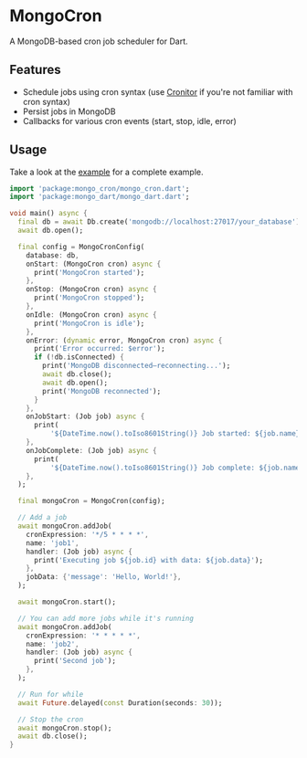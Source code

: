 # MongoCron

A MongoDB-based cron job scheduler for Dart.

## Features

- Schedule jobs using cron syntax (use [Cronitor](https://crontab.guru/) if you're not familiar with cron syntax)
- Persist jobs in MongoDB
- Callbacks for various cron events (start, stop, idle, error)

## Usage

Take a look at the [example](example) for a complete example.

```dart
import 'package:mongo_cron/mongo_cron.dart';
import 'package:mongo_dart/mongo_dart.dart';

void main() async {
  final db = await Db.create('mongodb://localhost:27017/your_database');
  await db.open();

  final config = MongoCronConfig(
    database: db,
    onStart: (MongoCron cron) async {
      print('MongoCron started');
    },
    onStop: (MongoCron cron) async {
      print('MongoCron stopped');
    },
    onIdle: (MongoCron cron) async {
      print('MongoCron is idle');
    },
    onError: (dynamic error, MongoCron cron) async {
      print('Error occurred: $error');
      if (!db.isConnected) {
        print('MongoDB disconnected—reconnecting...');
        await db.close();
        await db.open();
        print('MongoDB reconnected');
      }
    },
    onJobStart: (Job job) async {
      print(
          '${DateTime.now().toIso8601String()} Job started: ${job.name} #${job.id}');
    },
    onJobComplete: (Job job) async {
      print(
          '${DateTime.now().toIso8601String()} Job complete: ${job.name} #${job.id}');
    },
  );

  final mongoCron = MongoCron(config);

  // Add a job
  await mongoCron.addJob(
    cronExpression: '*/5 * * * *',
    name: 'job1',
    handler: (Job job) async {
      print('Executing job ${job.id} with data: ${job.data}');
    },
    jobData: {'message': 'Hello, World!'},
  );

  await mongoCron.start();

  // You can add more jobs while it's running
  await mongoCron.addJob(
    cronExpression: '* * * * *',
    name: 'job2',
    handler: (Job job) async {
      print('Second job');
    },
  );

  // Run for while
  await Future.delayed(const Duration(seconds: 30));

  // Stop the cron
  await mongoCron.stop();
  await db.close();
}
```
